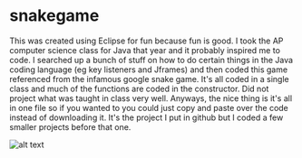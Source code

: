 # snakegame

This was created using Eclipse for fun because fun is good. I took the AP computer science class for Java that year and it probably inspired me to code. I searched up a bunch of stuff on how to do certain things in the Java coding language (eg key listeners and Jframes) and then coded this game referenced from the infamous google snake game. It's all coded in a single class and much of the functions are coded in the constructor. Did not project what was taught in class very well. Anyways, the nice thing is it's all in one file so if you wanted to you could just copy and paste over the code instead of downloading it. It's the project I put in github but I coded a few smaller projects before that one.


![alt text](https://github.com/suchicatea/snakegame/blob/main/snakegame1.PNG)
